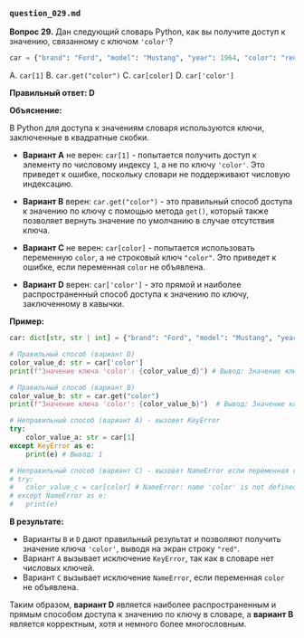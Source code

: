 ### `question_029.md`

**Вопрос 29.** Дан следующий словарь Python, как вы получите доступ к значению, связанному с ключом `'color'`?

```python
car = {"brand": "Ford", "model": "Mustang", "year": 1964, "color": "red"}
```

A. `car[1]`
B. `car.get("color")`
C. `car[color]`
D. `car['color']`

**Правильный ответ: D**

**Объяснение:**

В Python для доступа к значениям словаря используются ключи, заключенные в квадратные скобки.

*   **Вариант A** не верен: `car[1]` - попытается получить доступ к элементу по числовому индексу `1`, а не по ключу `'color'`. Это приведет к ошибке, поскольку словари не поддерживают числовую индексацию.

*   **Вариант B** верен: `car.get("color")` - это правильный способ доступа к значению по ключу с помощью метода `get()`, который также позволяет вернуть значение по умолчанию в случае отсутствия ключа.

*   **Вариант C** не верен: `car[color]` -  попытается использовать переменную `color`, а не строковый ключ `"color"`. Это приведет к ошибке, если переменная `color` не объявлена.

*   **Вариант D** верен:  `car['color']` -  это прямой и наиболее распространенный способ доступа к значению по ключу, заключенному в кавычки.

**Пример:**

```python
car: dict[str, str | int] = {"brand": "Ford", "model": "Mustang", "year": 1964, "color": "red"}

# Правильный способ (вариант D)
color_value_d: str = car['color']
print(f"Значение ключа 'color': {color_value_d}") # Вывод: Значение ключа 'color': red

# Правильный способ (вариант B)
color_value_b: str = car.get("color")
print(f"Значение ключа 'color': {color_value_b}")  # Вывод: Значение ключа 'color': red

# Неправильный способ (вариант A) - вызовет KeyError
try:
    color_value_a: str = car[1]
except KeyError as e:
    print(e) # Вывод: 1

# Неправильный способ (вариант C) - вызовет NameError если переменная color не объявлена
# try:
#   color_value_c = car[color] # NameError: name 'color' is not defined
# except NameError as e:
#   print(e)
```

**В результате:**

*  Варианты `B` и `D`  дают правильный результат и позволяют получить значение ключа `'color'`,  выводя на экран строку `"red"`.
*  Вариант `A` вызывает исключение `KeyError`, так как в словаре нет числовых ключей.
*  Вариант `C` вызывает исключение `NameError`, если переменная `color` не объявлена.

Таким образом, **вариант D** является наиболее распространенным и прямым способом доступа к значению по ключу в словаре, а **вариант B** является корректным, хотя и немного более многословным.
